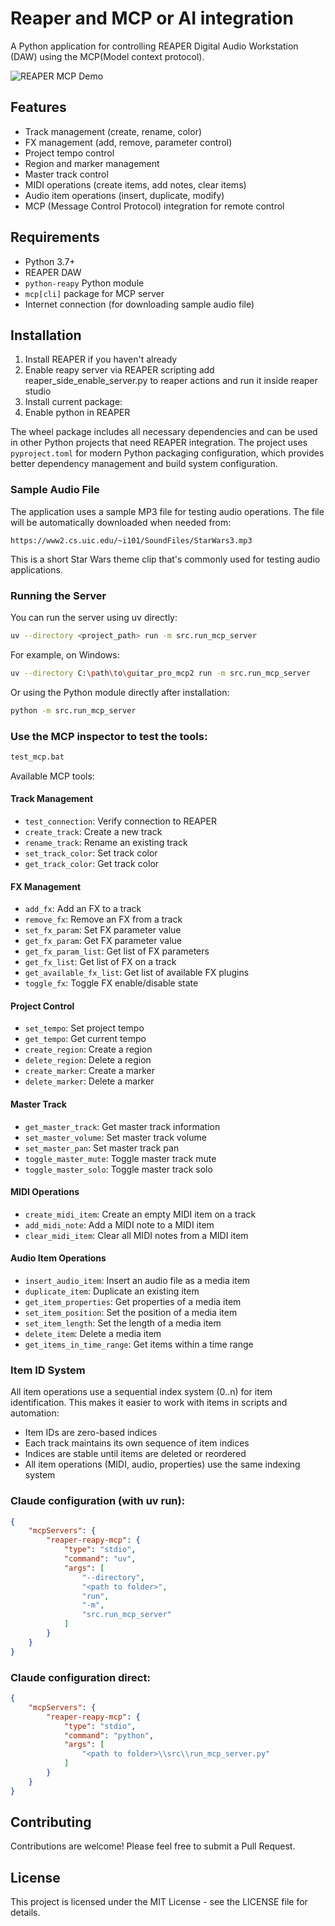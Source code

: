 # Reaper and MCP or AI integration

A Python application for controlling REAPER Digital Audio Workstation (DAW) using the MCP(Model context protocol).

![REAPER MCP Demo](docs/media/reaper-reapy-mcp-demo-for-gif-002.gif)

## Features

- Track management (create, rename, color)
- FX management (add, remove, parameter control)
- Project tempo control
- Region and marker management
- Master track control
- MIDI operations (create items, add notes, clear items)
- Audio item operations (insert, duplicate, modify)
- MCP (Message Control Protocol) integration for remote control

## Requirements

- Python 3.7+
- REAPER DAW
- `python-reapy` Python module
- `mcp[cli]` package for MCP server
- Internet connection (for downloading sample audio file)

## Installation

1. Install REAPER if you haven't already
2. Enable reapy server via REAPER scripting
    add reaper_side_enable_server.py to reaper actions and run it inside reaper studio
3. Install current package:
4. Enable python in REAPER



The wheel package includes all necessary dependencies and can be used in other Python projects that need REAPER integration. The project uses `pyproject.toml` for modern Python packaging configuration, which provides better dependency management and build system configuration.

### Sample Audio File
The application uses a sample MP3 file for testing audio operations. The file will be automatically downloaded when needed from:
```
https://www2.cs.uic.edu/~i101/SoundFiles/StarWars3.mp3
```

This is a short Star Wars theme clip that's commonly used for testing audio applications.

### Running the Server

You can run the server using uv directly:
```bash
uv --directory <project_path> run -m src.run_mcp_server
```

For example, on Windows:
```bash
uv --directory C:\path\to\guitar_pro_mcp2 run -m src.run_mcp_server
```

Or using the Python module directly after installation:
```bash
python -m src.run_mcp_server
```

### Use the MCP inspector to test the tools:
   ```bash
   test_mcp.bat
   ```

Available MCP tools:

#### Track Management
- `test_connection`: Verify connection to REAPER
- `create_track`: Create a new track
- `rename_track`: Rename an existing track
- `set_track_color`: Set track color
- `get_track_color`: Get track color

#### FX Management
- `add_fx`: Add an FX to a track
- `remove_fx`: Remove an FX from a track
- `set_fx_param`: Set FX parameter value
- `get_fx_param`: Get FX parameter value
- `get_fx_param_list`: Get list of FX parameters
- `get_fx_list`: Get list of FX on a track
- `get_available_fx_list`: Get list of available FX plugins
- `toggle_fx`: Toggle FX enable/disable state

#### Project Control
- `set_tempo`: Set project tempo
- `get_tempo`: Get current tempo
- `create_region`: Create a region
- `delete_region`: Delete a region
- `create_marker`: Create a marker
- `delete_marker`: Delete a marker

#### Master Track
- `get_master_track`: Get master track information
- `set_master_volume`: Set master track volume
- `set_master_pan`: Set master track pan
- `toggle_master_mute`: Toggle master track mute
- `toggle_master_solo`: Toggle master track solo

#### MIDI Operations
- `create_midi_item`: Create an empty MIDI item on a track
- `add_midi_note`: Add a MIDI note to a MIDI item
- `clear_midi_item`: Clear all MIDI notes from a MIDI item

#### Audio Item Operations
- `insert_audio_item`: Insert an audio file as a media item
- `duplicate_item`: Duplicate an existing item
- `get_item_properties`: Get properties of a media item
- `set_item_position`: Set the position of a media item
- `set_item_length`: Set the length of a media item
- `delete_item`: Delete a media item
- `get_items_in_time_range`: Get items within a time range

### Item ID System
All item operations use a sequential index system (0..n) for item identification. This makes it easier to work with items in scripts and automation:
- Item IDs are zero-based indices
- Each track maintains its own sequence of item indices
- Indices are stable until items are deleted or reordered
- All item operations (MIDI, audio, properties) use the same indexing system

### Claude configuration (with uv run):
```json
{
    "mcpServers": {
        "reaper-reapy-mcp": {
            "type": "stdio",
            "command": "uv",
            "args": [
                "--directory",
                "<path to folder>",
                "run",
                "-m",
                "src.run_mcp_server"
            ]
        }
    }
}
```

### Claude configuration direct:
```json
{
    "mcpServers": {
        "reaper-reapy-mcp": {
            "type": "stdio",
            "command": "python",
            "args": [
                "<path to folder>\\src\\run_mcp_server.py"
            ]
        }
    }
}
```

## Contributing

Contributions are welcome! Please feel free to submit a Pull Request.

## License

This project is licensed under the MIT License - see the LICENSE file for details.